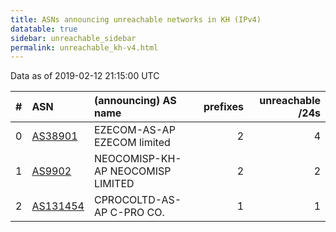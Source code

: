```yaml
---
title: ASNs announcing unreachable networks in KH (IPv4)
datatable: true
sidebar: unreachable_sidebar
permalink: unreachable_kh-v4.html
---
```


Data as of 2019-02-12 21:15:00 UTC


<div class="datatable-begin"></div>

|   # | ASN                                      | (announcing) AS name              |   prefixes |   unreachable /24s |
|----:|:-----------------------------------------|:----------------------------------|-----------:|-------------------:|
|   0 | [AS38901](unreachable_AS38901-v4.html)   | EZECOM-AS-AP EZECOM limited       |          2 |                  4 |
|   1 | [AS9902](unreachable_AS9902-v4.html)     | NEOCOMISP-KH-AP NEOCOMISP LIMITED |          2 |                  2 |
|   2 | [AS131454](unreachable_AS131454-v4.html) | CPROCOLTD-AS-AP C-PRO CO.         |          1 |                  1 |

<div class="datatable-end"></div>